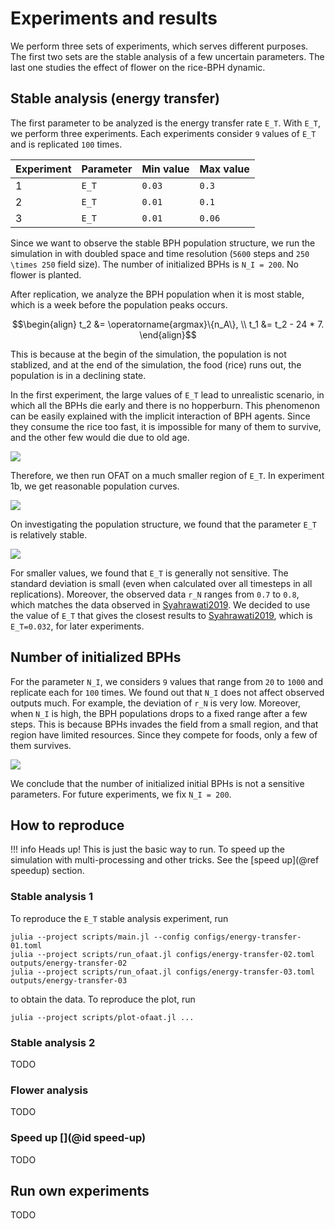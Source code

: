 # Experiments and results

We perform three sets of experiments, which serves different purposes.
The first two sets are the stable analysis of a few uncertain parameters.
The last one studies the effect of flower on the rice-BPH dynamic.

## Stable analysis (energy transfer)

The first parameter to be analyzed is the energy transfer rate ``E_T``.
With ``E_T``, we perform three experiments.
Each experiments consider ``9`` values of ``E_T`` and is replicated ``100`` times.

Experiment | Parameter | Min value | Max value
---        | ---       | ---       | ---
1          | ``E_T``   | ``0.03``  | ``0.3``
2          | ``E_T``   | ``0.01``  | ``0.1``
3          | ``E_T``   | ``0.01``  | ``0.06``

Since we want to observe the stable BPH population structure, we run the simulation in with doubled space and time resolution (``5600`` steps and ``250 \times 250`` field size).
The number of initialized BPHs is ``N_I = 200``.
No flower is planted.

After replication, we analyze the BPH population when it is most stable, which is a week before the population peaks occurs.
```math
\begin{align}
t_2 &= \operatorname{argmax}\{n_A\}, \\
t_1 &= t_2 - 24 * 7.
\end{align}
```
This is because at the begin of the simulation, the population is not stablized, and at the end of the simulation, the food (rice) runs out, the population is in a declining state.

In the first experiment, the large values of ``E_T`` lead to unrealistic scenario, in which all the BPHs die early and there is no hopperburn.
This phenomenon can be easily explained with the implicit interaction of BPH agents.
Since they consume the rice too fast, it is impossible for many of them to survive, and the other few would die due to old age.

![](/RiceBPH/assets/fig-01.png)

Therefore, we then run OFAT on a much smaller region of ``E_T``. In experiment 1b, we get reasonable population curves.

![](/RiceBPH/assets/fig-02.png)

On investigating the population structure, we found that the parameter ``E_T`` is relatively stable.

![](/RiceBPH/assets/fig-1c.png)

For smaller values, we found that ``E_T`` is generally not sensitive. The standard deviation is small (even when calculated over all timesteps in all replications). Moreover, the observed data ``r_N`` ranges from ``0.7`` to ``0.8``, which matches the data observed in [Syahrawati2019](@cite).
We decided to use the value of ``E_T`` that gives the closest results to [Syahrawati2019](@cite), which is ``E_T=0.032``, for later experiments.

## Number of initialized BPHs

For the parameter ``N_I``, we considers ``9`` values that range from ``20`` to ``1000`` and replicate each for ``100`` times.
We found out that ``N_I`` does not affect observed outputs much. 
For example, the deviation of ``r_N`` is very low.
Moreover, when ``N_I`` is high, the BPH populations drops to a fixed range after a few steps.
This is because BPHs invades the field from a small region, and that region have limited resources. Since they compete for foods, only a few of them survives.

![](/RiceBPH/assets/fig-2a.png)

We conclude that the number of initialized initial BPHs is not a sensitive parameters.
For future experiments, we fix ``N_I = 200``.

## How to reproduce

!!! info
    Heads up! This is just the basic way to run. To speed up the simulation with multi-processing and other tricks. See the [speed up](@ref speedup) section.

### Stable analysis 1
To reproduce the ``E_T`` stable analysis experiment, run
```shell
julia --project scripts/main.jl --config configs/energy-transfer-01.toml
julia --project scripts/run_ofaat.jl configs/energy-transfer-02.toml outputs/energy-transfer-02
julia --project scripts/run_ofaat.jl configs/energy-transfer-03.toml outputs/energy-transfer-03
```
to obtain the data. To reproduce the plot, run
```shell
julia --project scripts/plot-ofaat.jl ...
```


### Stable analysis 2

TODO

### Flower analysis

TODO

### Speed up [](@id speed-up)

TODO
## Run own experiments

TODO
